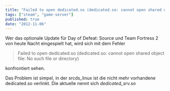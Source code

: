 ```yaml
---
title: "Failed to open dedicated.so (dedicated.so: cannot open shared object file: No such file or directory)"
tags: ["steam", "game-server"]
published: true
date: "2012-11-06"
---
```


Wer das optionale Update für Day of Defeat: Source und Team Fortress 2 von heute Nacht eingespielt hat, wird sich mit dem Fehler

> Failed to open dedicated.so (dedicated.so: cannot open shared object file: No such file or directory)

konfrontiert sehen.

Das Problem ist simpel, in der srcds_linux ist die nicht mehr vorhandene dedicated.so verlinkt. Die aktuelle nennt sich *dedicated_srv.so*
